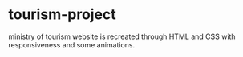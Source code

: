 # tourism-project
ministry of tourism website is recreated through HTML and CSS with  responsiveness and some animations.
